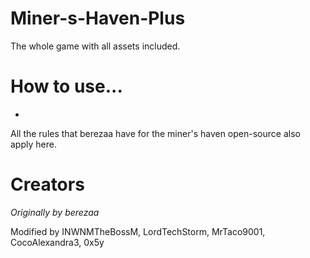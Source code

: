 # Miner-s-Haven-Plus
The whole game with all assets included.

# How to use...
- 

All the rules that berezaa have for the miner's haven open-source also apply here.

# Creators
*Originally by berezaa*

Modified by INWNMTheBossM, LordTechStorm, MrTaco9001, CocoAlexandra3, 0x5y
